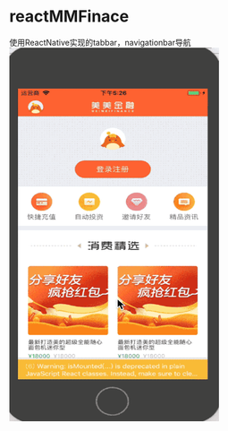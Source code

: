 # reactMMFinace
使用ReactNative实现的tabbar，navigationbar导航
<img src="./showResource/copy1.gif"
style="width:375px; height:667px">
